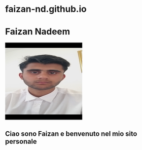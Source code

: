 # faizan-nd.github.io
<!DOCTYPE html>
<html>
  <head>
     <meta charset="utf-8">
    <meta name="viewport" content="width=device-width">
      <meta name="viewport" content="width=device-width">
  <meta name="viewport" content="width=device-width">
  </head>
    <body>
    <h1> Faizan Nadeem </h1>
    <img src="https://github.com/faizan-nd/faizan-nd.github.io/blob/main/Screenshot_20230517-215701_Video%20Player.jpg"  height="250px" width="250">
    <h2> Ciao sono Faizan e benvenuto nel mio sito personale </h2> 
  </body>
</html>
